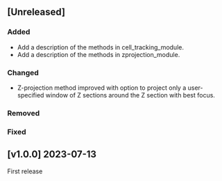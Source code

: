 ## [Unreleased]

### Added

* Add a description of the methods in cell_tracking_module.
* Add a description of the methods in zprojection_module.

### Changed

* Z-projection method improved with option to project only a user-specified window of Z sections around the Z section with best focus.

### Removed

### Fixed







## [v1.0.0] 2023-07-13

First release
